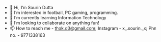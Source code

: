 - 👋 Hi, I’m Sourin Dutta
- 👀 I’m interested in football, PC gaming, programming.
- 🌱 I’m currently learning Information Technology
- 💞️ I’m looking to collaborate on anything fun!
- 📫 How to reach me - thok.d3@gmail.com; Instagram - x_.sourin._x; Phn no. - 9771338163

<!---
thokD3/thokD3 is a ✨ special ✨ repository because its `README.md` (this file) appears on your GitHub profile.
You can click the Preview link to take a look at your changes.
--->
